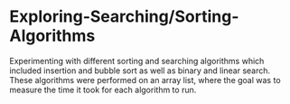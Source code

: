 # Exploring-Searching/Sorting-Algorithms
Experimenting with different sorting and searching algorithms which included insertion and bubble sort as well as binary and linear search. These algorithms were performed on an array list, where the goal was to measure the time it took for each algorithm to run. 

